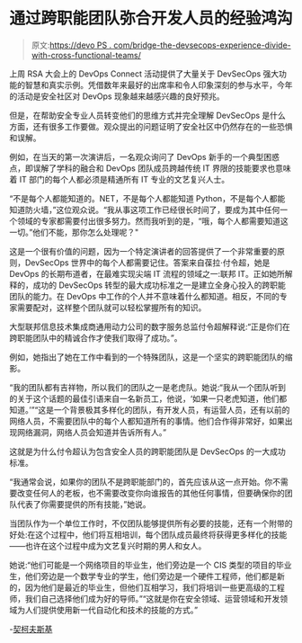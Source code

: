 # 通过跨职能团队弥合开发人员的经验鸿沟

> 原文:[https://devo PS . com/bridge-the-devsecops-experience-divide-with-cross-functional-teams/](https://devops.com/bridge-the-devsecops-experience-divide-with-cross-functional-teams/)

上周 RSA 大会上的 DevOps Connect 活动提供了大量关于 DevSecOps 强大功能的智慧和真实示例。凭借数年来最好的出席率和令人印象深刻的参与水平，今年的活动是安全社区对 DevOps 现象越来越感兴趣的良好预兆。

但是，在帮助安全专业人员转变他们的思维方式并完全理解 DevSecOps 是什么方面，还有很多工作要做。观众提出的问题证明了安全社区中仍然存在的一些恐惧和误解。

例如，在当天的第一次演讲后，一名观众询问了 DevOps 新手的一个典型困惑点，即误解了学科的融合和 DevOps 团队成员跨越传统 IT 界限的技能要求也意味着 IT 部门的每个人都必须是精通所有 IT 专业的文艺复兴人士。

“不是每个人都能知道的。NET，不是每个人都能知道 Python，不是每个人都能知道防火墙，”这位观众说。“我从事这项工作已经很长时间了，要成为其中任何一个领域的专家都需要付出很多努力。然而我听到的是，“哦，每个人都需要知道这一切。”他们不能，那你怎么处理呢？"

这是一个很有价值的问题，因为一个特定演讲者的回答提供了一个非常重要的原则，DevSecOps 世界中的每个人都需要记住。答案来自葆拉·付令超，她是 DevOps 的长期布道者，在最难实现尖端 IT 流程的领域之一:联邦 IT。正如她所解释的，成功的 DevSecOps 转型的最大成功标准之一是建立全身心投入的跨职能团队的能力。在 DevOps 中工作的个人并不意味着什么都知道。相反，不同的专家需要配对，这样整个团队就可以轻松掌握所有的知识。

大型联邦信息技术集成商通用动力公司的数字服务总监付令超解释说:“正是你们在跨职能团队中的精诚合作才使我们取得了成功。”。

例如，她指出了她在工作中看到的一个特殊团队，这是一个坚实的跨职能团队的缩影。

“我的团队都有吉祥物，所以我们的团队之一是老虎队。她说:“我从一个团队听到的关于这个话题的最佳引语来自一名新员工，他说，‘如果一只老虎知道，他们都知道。’”“这是一个背景极其多样化的团队，有开发人员，有运营人员，还有以前的网络人员，不需要团队中的每个人都知道所有的事情。他们合作得非常好，如果出现网络漏洞，网络人员会知道并告诉所有人。”

这就是为什么付令超认为包含安全人员的跨职能团队是 DevSecOps 的一大成功标准。

“我通常会说，如果你的团队不是跨职能部门的，首先应该从这一点开始。你不需要改变任何人的老板，也不需要改变你向谁报告的其他任何事情，但要确保你的团队代表了你需要提供的所有技能，”她说。

当团队作为一个单位工作时，不仅团队能够提供所有必要的技能，还有一个附带的好处:在这个过程中，他们将互相培训，每个团队成员最终将获得更多样化的技能——也许在这个过程中成为文艺复兴时期的男人和女人。

她说:“他们可能是一个网络项目的毕业生，他们旁边是一个 CIS 类型的项目的毕业生，他们旁边是一个数学专业的学生，他们旁边是一个硬件工程师，他们都是新的，因为他们是最近的毕业生，但他们互相学习，我们将培训一些更高级的工程师，我们自己选择他们成为好的导师。”“这就是你在安全领域、运营领域和开发领域为人们提供使用新一代自动化和技术的技能的方式。”

-[契柯夫斯基](https://devops.com/author/ericka-chickowski/)
